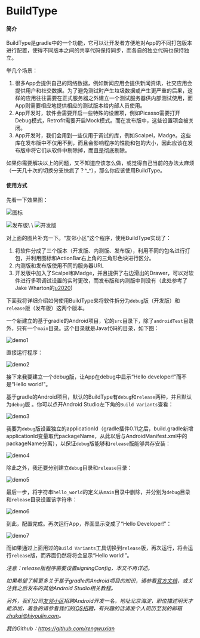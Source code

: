 # BuildType

#### 简介

BuildType是gradle中的一个功能，它可以让开发者方便地对App的不同打包版本进行配置，使得不同版本之间的共享代码保持同步，而各自的独立代码也保持独立。

举几个场景：

1. 很多App会提供自己的网络数据，例如新闻应用会提供新闻资讯，社交应用会提供用户和社交数据。为了避免测试时产生垃圾数据或产生更严重的后果，这样的应用往往需要在正式服务器之外建立一个测试服务器供内部测试使用，而App则需要相应地提供相应的测试版本给内部人员使用。
2. App开发时，软件会需要开启一些特殊的设置项，例如Picasso需要打开Debug模式，Retrofit需要开启Mock模式。而在发布版中，这些设置项会被关闭。
3. App开发时，我们会用到一些仅用于调试的库，例如Scalpel，Madge。这些库在发布版中不仅用不到，而且会影响程序的性能和包的大小，因此应该在发布版中将它们从软件中剔除掉，而且是彻底剔除。

如果你需要解决以上的问题，又不知道应该怎么做，或觉得自己当前的办法太麻烦（一天几十次的切换分支快疯了？^_^），那么你应该使用BuildType。

#### 使用方式

先看一下效果图：

![图标](screenshot_1.jpg)

![发布版](screenshot_2.png)\ \ ![开发版](screenshot_3.png)

对上面的图片补充一下。“友邻小区”这个程序，使用BuildType实现了：

1. 将软件分成了三个版本（开发版、内测版、发布版），利用不同的包名进行打包，并利用图标和ActionBar右上角的三角形色块进行区分。
2. 内测版和发布版使用不同的服务器URL
3. 开发版中加入了Scalpel和Madge，并且提供了右边滑出的Drawer，可以对软件进行多项调试设置的实时更改，而发布版和内测版中则没有（此处参考了Jake Wharton的[u2020](https://github.com/JakeWharton/u2020))

下面我将详细介绍如何使用BuildType来将软件拆分为`debug`版（开发版）和`release`版（发布版）这两个版本。

一个新建立的基于gradle的Android项目，它的`src`目录下，除了`androidTest`目录外，只有一个`main`目录。这个目录就是Java代码的目录，如下图：

![demo1](demo_1.png)

直接运行程序：

![demo2](demo_2.jpg)

接下来我要建立一个debug版，让App在debug中显示“Hello developer!”而不是“Hello world!"。

基于gradle的Android项目，默认的BuildType有`debug`和`release`两种，并且默认为`debug`版
。你可以点开Android Studio左下角的`Build Variants`查看：

![demo3](demo_3.png)

我要为`debug`版设置独立的applicationId（gradle插件0.11之后，build.gradle新增applicationId变量取代packageName，从此以后与AndroidManifest.xml中的packageName分离），以保证`debug`版能够和`release`版能够共存安装：

![demo4](demo_4.png)

除此之外，我还要分别建立`debug`目录和`release`目录：

![demo5](demo_5.png)

最后一步，将字符串`hello_world`的定义从`main`目录中删除，并分别为`debug`目录和`release`目录设置该字符串：

![demo6](demo_6.png)

到此，配置完成。再次运行App，界面显示变成了“Hello Developer!"：

![demo7](demo_7.jpg)

而如果通过上面用过的`Build Variants`工具切换到`release`版，再次运行，将会运行`release`版，而界面仍然将将会显示“Hello world!”。

_注意：release版程序需要设置signingConfig，本文不再详述。_

_如果希望了解更多关于基于gradle的Android项目的知识，请参看[官方文档](http://tools.android.com/tech-docs/new-build-system/user-guide)，或关注我之后发布的其他Android Studio相关教程。_

_另外，我们公司[友邻小区](hiyoulin.com)招聘Android开发一名，地址北京海淀，职位描述明天才能添加，着急的请参看我们的[iOS招聘](http://www.lagou.com/jobs/77945.html)，有兴趣的话请发个人简历至我的邮箱 zhukai@hiyoulin.com。_

_我的Github：https://github.com/rengwuxian_
